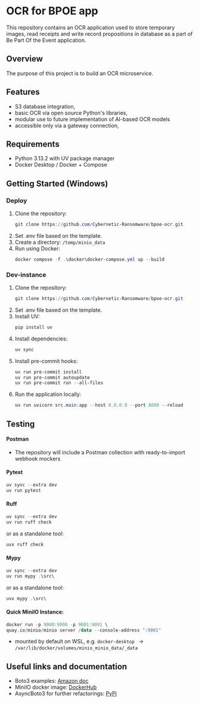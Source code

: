 # OCR for BPOE app
This repository contains an OCR application used to store temporary images, read receipts and write record propositions in database as a part of Be Part Of the Event application.

## Overview
The purpose of this project is to build an OCR microservice.

## Features
- S3 database integration,
- basic OCR via open source Python's libraries,
- modular use to future implementation of AI-based OCR models
- accessible only via a gateway connection,

## Requirements
- Python 3.13.2 with UV package manager
- Docker Desktop / Docker + Compose

## Getting Started (Windows)
### Deploy
1. Clone the repository:
      ```powershell
      git clone https://github.com/Cybernetic-Ransomware/bpoe-ocr.git
      ```
2. Set .env file based on the template.
3. Create a directory: `/temp/minio_data`
4. Run using Docker:
      ```powershell
      docker compose -f .\docker\docker-compose.yml up --build
      ```
### Dev-instance
1. Clone the repository:
      ```powershell
      git clone https://github.com/Cybernetic-Ransomware/bpoe-ocr.git
      ```
2. Set .env file based on the template.
3. Install UV:
      ```powershell
      pip install uv
      ```
4. Install dependencies:
      ```powershell
      uv sync
      ```
5. Install pre-commit hooks:
      ```powershell
      uv run pre-commit install
      uv run pre-commit autoupdate
      uv run pre-commit run --all-files
      ```
6. Run the application locally:
      ```powershell
      uv run uvicorn src.main:app --host 0.0.0.0 --port 8080 --reload
      ```

## Testing
#### Postman
- The repository will include a Postman collection with ready-to-import webhook mockers

#### Pytest
```powershell
uv sync --extra dev
uv run pytest
```

#### Ruff
```powershell
uv sync --extra dev
uv run ruff check
```
or as a standalone tool:
```powershell
uvx ruff check
```

#### Mypy
```powershell
uv sync --extra dev
uv run mypy .\src\
```
or as a standalone tool:
```powershell
uvx mypy .\src\
```

#### Quick MiniIO Instance:
```powershell
docker run -p 9000:9000 -p 9001:9001 \
quay.io/minio/minio server /data --console-address ":9001"
```
- mounted by default on WSL, e.g. `docker-desktop ` -> `/var/lib/docker/volumes/minio_minio_data/_data`


## Useful links and documentation
- Boto3 examples: [Amazon doc](https://boto3.amazonaws.com/v1/documentation/api/latest/guide/s3-examples.html)
- MiniIO docker image: [DockerHub](https://hub.docker.com/r/minio/minio)
- AsyncBoto3 for further refactorings: [PyPi](https://pypi.org/project/aioboto3/)